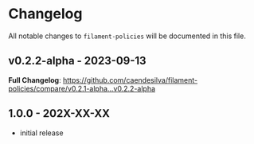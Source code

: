 # Changelog

All notable changes to `filament-policies` will be documented in this file.

## v0.2.2-alpha - 2023-09-13

**Full Changelog**: https://github.com/caendesilva/filament-policies/compare/v0.2.1-alpha...v0.2.2-alpha

## 1.0.0 - 202X-XX-XX

- initial release
